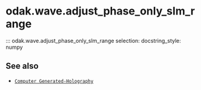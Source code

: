 # odak.wave.adjust_phase_only_slm_range

::: odak.wave.adjust_phase_only_slm_range
    selection:
        docstring_style: numpy

## See also

* [`Computer Generated-Holography`](../../cgh.md)
